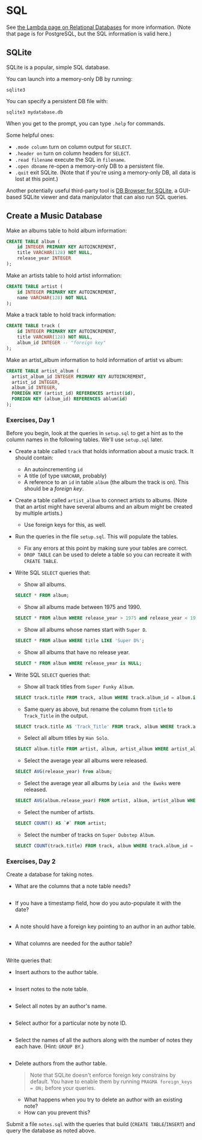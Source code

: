 # SQL

See [the Lambda page on Relational
Databases](https://github.com/LambdaSchool/Relational-Databases) for more
information. (Note that page is for PostgreSQL, but the SQL information is valid
here.)

## SQLite

SQLite is a popular, simple SQL database.

You can launch into a memory-only DB by running:

```
sqlite3
```

You can specify a persistent DB file with:

```
sqlite3 mydatabase.db
```

When you get to the prompt, you can type `.help` for commands.

Some helpful ones:

* `.mode column` turn on column output for `SELECT`.
* `.header on` turn on column headers for `SELECT`.
* `.read filename` execute the SQL in `filename`.
* `.open dbname` re-open a memory-only DB to a persistent file.
* `.quit` exit SQLite. (Note that if you're using a memory-only DB, all
  data is lost at this point.)

Another potentially useful third-party tool is [DB Browser for
SQLite](https://sqlitebrowser.org/), a GUI-based SQLite viewer and data
manipulator that can also run SQL queries.


## Create a Music Database

Make an albums table to hold album information:

```sql
CREATE TABLE album (
    id INTEGER PRIMARY KEY AUTOINCREMENT,
    title VARCHAR(128) NOT NULL,
    release_year INTEGER
);
```

Make an artists table to hold artist information:

```sql
CREATE TABLE artist (
    id INTEGER PRIMARY KEY AUTOINCREMENT,
    name VARCHAR(128) NOT NULL
);
```

Make a track table to hold track information:

```sql
CREATE TABLE track (
    id INTEGER PRIMARY KEY AUTOINCREMENT,
    title VARCHAR(128) NOT NULL,
    album_id INTEGER -- "foreign key"
);
```

Make an artist_album information to hold information of artist vs album:

```sql
CREATE TABLE artist_album (
  artist_album_id INTEGER PRIMARY KEY AUTOINCREMENT,
  artist_id INTEGER,
  album_id INTEGER,
  FOREIGN KEY (artist_id) REFERENCES artist(id),
  FOREIGN KEY (album_id) REFERENCES ablum(id)
);
```

### Exercises, Day 1

Before you begin, look at the queries in `setup.sql` to get a hint as to the
column names in the following tables. We'll use `setup.sql` later.

* Create a table called `track` that holds information about a music track. It should contain:
  * An autoincrementing `id`
  * A title (of type `VARCHAR`, probably)
  * A reference to an `id` in table `album` (the album the track is on). This
    should be a _foreign key_.

* Create a table called `artist_album` to connect artists to albums. (Note that
  an artist might have several albums and an album might be created by multiple
  artists.)
  * Use foreign keys for this, as well.
 
* Run the queries in the file `setup.sql`. This will populate the tables.
  * Fix any errors at this point by making sure your tables are correct.
  * `DROP TABLE` can be used to delete a table so you can recreate it with
    `CREATE TABLE`.

* Write SQL `SELECT` queries that:
  * Show all albums.  

  ```sql
  SELECT * FROM album;
  ```

  * Show all albums made between 1975 and 1990. 

  ```sql
  SELECT * FROM album WHERE release_year > 1975 and release_year < 1990;
  ```

  * Show all albums whose names start with `Super D`. 

  ```sql
  SELECT * FROM album WHERE title LIKE 'Super D%';
  ```
  
  * Show all albums that have no release year. 

  ```sql
  SELECT * FROM album WHERE release_year is NULL;
  ```

* Write SQL `SELECT` queries that:
  * Show all track titles from `Super Funky Album`. 

  ```sql
  SELECT track.title FROM track, album WHERE track.album_id = album.id  AND album.title LIKE 'Super Funky Album';
  ```
  * Same query as above, but rename the column from `title` to `Track_Title` in
    the output. 

  ```sql
  SELECT track.title AS 'Track_Title' FROM track, album WHERE track.album_id = album.id AND album.title LIKE 'Super Funky Album';
  ```

  * Select all album titles by `Han Solo`. 

  ```sql
  SELECT album.title FROM artist, album, artist_album WHERE artist_album.artist_id = artist.id AND artist_album.album_id = album.id AND artist.name = `Han Solo`;
  ```

  * Select the average year all albums were released. 

  ```sql
  SELECT AVG(release_year) from album;
  ```

  * Select the average year all albums by `Leia and the Ewoks` were released. 

  ```sql
  SELECT AVG(album.release_year) FROM artist, album, artist_album WHERE artist_album.artist_id = artist.id AND artist_album.album_id = album.id AND artist.name = `Leia and the Ewoks`;
  ```

  * Select the number of artists. 

  ```sql
  SELECT COUNT() AS `#` FROM artist;
  ```

  * Select the number of tracks on `Super Dubstep Album`.

  ```sql
  SELECT COUNT(track.title) FROM track, album WHERE track.album_id = album.id AND album.title = 'Super Dubstep Album';
  ```

### Exercises, Day 2

Create a database for taking notes.

* What are the columns that a note table needs?

```sql

```

* If you have a timestamp field, how do you auto-populate it with the date? 

```sql

```

* A note should have a foreign key pointing to an author in an author table.

```sql

```

* What columns are needed for the author table?

```sql

```

Write queries that:

* Insert authors to the author table.

```sql

```

* Insert notes to the note table.

```sql

```

* Select all notes by an author's name.

```sql

```

* Select author for a particular note by note ID.

```sql

```

* Select the names of all the authors along with the number of notes they each have. (Hint: `GROUP BY`.)

```sql

```

* Delete authors from the author table.
  > Note that SQLite doesn't enforce foreign key constrains by default. You have
  > to enable them by running `PRAGMA foreign_keys = ON;` before your queries.
  
  * What happens when you try to delete an author with an existing note?
  * How can you prevent this?

Submit a file `notes.sql` with the queries that build (`CREATE TABLE`/`INSERT`)
and query the database as noted above.

